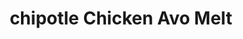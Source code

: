 ---
title: "chipotle Chicken Avo Melt "
price: "$14.00"
category: "Sandwiches"
img: ""
desc: "Toasted Sourdough bread is layered with zesty chipotle mayo, avocado slices, crispy chicken, bacon and cheddar cheese"
---